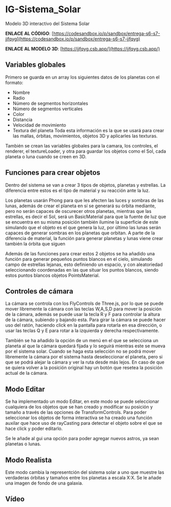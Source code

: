 # IG-Sistema_Solar
Modelo 3D interactivo del Sistema Solar

**ENLACE AL CÓDIGO**: [https://codesandbox.io/p/sandbox/entrega-s6-s7-jjfqyg](https://codesandbox.io/p/sandbox/entrega-s6-s7-jjfqyg)

**ENLACE AL MODELO 3D**: [https://jjfqyg.csb.app/](https://jjfqyg.csb.app/)

## Variables globales
Primero se guarda en un array los siguientes datos de los planetas con el formato:
* Nombre
* Radio
* Número de segmentos horizontales
* Número de segmentos verticales
* Color
* Distancia
* Velocidad de movimiento
* Textura del planeta
Toda esta información es la que se usará para crear las mallas, órbitas, movimientos, objetos 3D y aplicarles las texturas. 

También se crean las variables globales para la camara, los controles, el renderer, el textureLoader, y otra para guardar los objetos como el Sol, cada planeta o luna cuando se creen en 3D.

## Funciones para crear objetos
Dentro del sistema se van a crear 3 tipos de objetos, planetas y estrellas. La diferencia entre estos es el tipo de material y su reacción ante la luz.

Los planetas usarán Phong para que les afecten las luces y sombras de las lunas, además de crear el planeta en sí se generará su órbita mediante, pero no serán capaces de oscurecer otros planetas, mientras que las estrellas, es decir el Sol, será un BasicMaterial para que la fuente de luz que se encuentra en su misma posición también ilumine la superficie de este simulando que el objeto es el que genera la luz, por último las lunas serán capaces de generar sombras en los planetas que orbitan. A parte de la diferencia de material, la función para generar planetas y lunas viene crear también la órbita que siguen

Además de las funciones para crear estos 2 objetos se ha añadido una función para generar pequeños puntos blancos en el cielo, simulando campo de estrellas lejanas, esto definiendo un espacio, y con aleatoriedad seleccionando coordenadas en las que situar los puntos blancos, siendo estos puntos blancos objetos PointsMaterial.

## Controles de cámara
La cámara se controla con los FlyControls de Three.js, por lo que se puede mover libremente la cámara con las teclas W,A,S,D para mover la posición de la cámara, además se puede usar la tecla R y F para controlar la altura de la cámara, subiendo y bajando esta. Para girar la cámara se puede hacer uso del ratón, haciendo click en la pantalla para rotarla en esa dirección, o usar las teclas Q y E para rotar a la izquierda y derecha respectivamente. 

También se ha añadido la opción de un menú en el que se selecciona un planeta al que la cámara quedará fijada y lo seguirá mientras este se mueva por el sistema solar. Cuando se haga esta selección no se podrá mover libremente la cámara por el sistema hasta deseleccionar el planeta, pero si que se podrá alejar la cámara y ver la ruta desde más lejos. En caso de que se quiera volver a la posición original hay un botón que resetea la posición actual de la cámara.

## Modo Editar
Se ha implementado un modo Editar, en este modo se puede seleccionar cualquiera de los objetos que se han creado y modificar su posición y tamaño a través de las opciones de TransformControls. Para poder seleccionar los objetos de forma interactiva se ha creado una función auxilar que hace uso de rayCasting para detectar el objeto sobre el que se hace click y poder editarlo.

Se le añade al gui una opción para poder agregar nuevos astros, ya sean planetas o lunas.

## Modo Realista
Este modo cambia la representción del sistema solar a uno que muestre las verdaderas órbitas y tamaños entre los planetas a escala X:X. Se le añade una imagen de fondo de una galaxia.

## Vídeo
